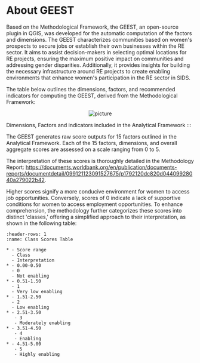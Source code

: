 # About GEEST

Based on the Methodological Framework, the GEEST, an open-source plugin in QGIS, was developed for the automatic computation of the factors and dimensions. The GEEST characterizes communities based on women's prospects to secure jobs or establish their own businesses within the RE sector. It aims to assist decision-makers in selecting optimal locations for RE projects, ensuring the maximum positive impact on communities and addressing gender disparities. Additionally, it provides insights for building the necessary infrastructure around RE projects to create enabling environments that enhance women's participation in the RE sector in SIDS.

The table below outlines the dimensions, factors, and recommended indicators for computing the GEEST, derived from the Methodological Framework:


<p align="center">
  <img src="https://github.com/worldbank/GEEST/raw/main/docs/pictures/ReadMe/factors.jpg" alt="picture">
</p>

Dimensions, Factors and indicators included in the Analytical Framework
:::

The GEEST generates raw score outputs for 15 factors outlined in the Analytical Framework. Each of the 15 factors, dimensions, and overall aggregate scores are assessed on a scale ranging from 0 to 5.

The interpretation of these scores is thoroughly detailed in the Methodology Report: <https://documents.worldbank.org/en/publication/documents-reports/documentdetail/099121123091527675/p1792120dc820d04409928040a279022b42>.

Higher scores signify a more conducive environment for women to access job opportunities. Conversely, scores of 0 indicate a lack of supportive conditions for women to access employment opportunities. To enhance comprehension, the methodology further categorizes these scores into distinct 'classes,' offering a simplified approach to their interpretation, as shown in the following table:

```{list-table} Proposed discrete score classes to enable simpler visual interpretation of raw score outputs and enable intersection with other layers of information (reproduced from the Methodology Report).
:header-rows: 1
:name: Class Scores Table

* - Score range
  - Class
  - Interpretation
* - 0.00-0.50
  - 0
  - Not enabling
* - 0.51-1.50
  - 1
  - Very low enabling
* - 1.51-2.50
  - 2
  - Low enabling
* - 2.51-3.50
   - 3
   - Moderately enabling
* - 3.51-4.50
   - 4
   - Enabling
* - 4.51-5.00
   - 5
   - Highly enabling
```
